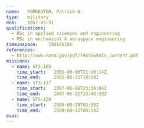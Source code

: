 ```yaml
---
name:	FORRESTER, Patrick G.
type:	military
dob:	1957-03-31
qualifications:
  - BSc in applied sciences and engineering
  - MSc in mechanical & aerospace engineering
timeinspace:	39d14h18m
references:
  - http://www.nasa.gov/pdf/740566main_current.pdf
missions:
  - name: STS-105
    time_start:   2001-08-10T21:10:14Z
    time_end:     2001-08-22T18:24Z
  - name: STS-117
    time_start:   2007-06-08T23:38:04Z
    time_end:     2007-06-22T19:49:39Z
  - name: STS-128
    time_start:   2009-08-29T03:59Z
    time_end:     2009-09-12T00:54Z
evas:
---
```


